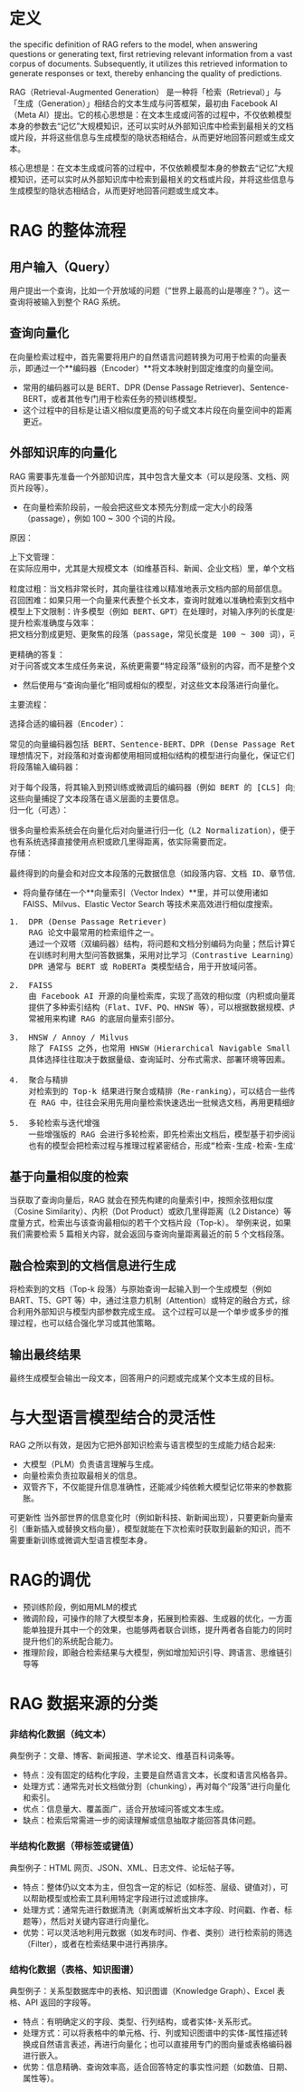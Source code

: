 # 定义
the specific definition of RAG refers to the model, when answering questions or generating text, first retrieving relevant information from a vast corpus of documents. Subsequently, it utilizes this retrieved information to generate responses or text, thereby enhancing the quality of predictions.

RAG（Retrieval-Augmented Generation） 是一种将「检索（Retrieval）」与「生成（Generation）」相结合的文本生成与问答框架，最初由 Facebook AI（Meta AI）提出。它的核心思想是：在文本生成或问答的过程中，不仅依赖模型本身的参数去“记忆”大规模知识，还可以实时从外部知识库中检索到最相关的文档或片段，并将这些信息与生成模型的隐状态相结合，从而更好地回答问题或生成文本。

核心思想是：在文本生成或问答的过程中，不仅依赖模型本身的参数去“记忆”大规模知识，还可以实时从外部知识库中检索到最相关的文档或片段，并将这些信息与生成模型的隐状态相结合，从而更好地回答问题或生成文本。

# RAG 的整体流程

## 用户输入（Query）

用户提出一个查询，比如一个开放域的问题（“世界上最高的山是哪座？”）。这一查询将被输入到整个 RAG 系统。

## 查询向量化

在向量检索过程中，首先需要将用户的自然语言问题转换为可用于检索的向量表示，即通过一个**编码器（Encoder）**将文本映射到固定维度的向量空间。

- 常用的编码器可以是 BERT、DPR (Dense Passage Retriever)、Sentence-BERT，或者其他专门用于检索任务的预训练模型。
- 这个过程中的目标是让语义相似度更高的句子或文本片段在向量空间中的距离更近。

## 外部知识库的向量化

RAG 需要事先准备一个外部知识库，其中包含大量文本（可以是段落、文档、网页片段等）。

- 在向量检索阶段前，一般会把这些文本预先分割成一定大小的段落（passage），例如 100 ~ 300 个词的片段。

原因：
<pre>
上下文管理：
在实际应用中，尤其是大规模文本（如维基百科、新闻、企业文档）里，单个文档往往很长。将整篇文档直接做向量化，会导致以下问题：

粒度过粗：当文档非常长时，其向量往往难以精准地表示文档内部的局部信息。
召回困难：如果只用一个向量来代表整个长文本，查询时就难以准确检索到文档中的具体段落，导致检索结果过于宽泛。
模型上下文限制：许多模型（例如 BERT、GPT）在处理时，对输入序列的长度是有限制的（常见 512 ~ 4096 tokens 不等），将文档拆分成小块能更好地适配这些模型进行后续处理。
提升检索准确度与效率：
把文档分割成更短、更聚焦的段落（passage，常见长度是 100 ~ 300 词），可以让系统在进行检索时更容易找到与查询最相关的那部分内容，并且在后续做重排序或阅读理解时，也能减少无关信息的干扰。

更精确的答复：
对于问答或文本生成任务来说，系统更需要“特定段落”级别的内容，而不是整个文档。通过在检索阶段就能直接定位到最相关的段落，后续阶段的生成模型或阅读理解模型就可以直接利用这些信息，显著提高答案的准确度。
</pre>

- 然后使用与“查询向量化”相同或相似的模型，对这些文本段落进行向量化。

主要流程：
<pre>
选择合适的编码器（Encoder）：

常见的向量编码器包括 BERT、Sentence-BERT、DPR (Dense Passage Retriever) 等。
理想情况下，对段落和对查询都使用相同或相似结构的模型进行向量化，保证它们在同一个语义空间中可比较。
将段落输入编码器：

对于每个段落，将其输入到预训练或微调后的编码器（例如 BERT 的 [CLS] 向量、Sentence-BERT 的输出向量、DPR 的输出向量），获取一个固定维度的向量，例如 768 维或 1024 维。
这些向量捕捉了文本段落在语义层面的主要信息。
归一化（可选）：

很多向量检索系统会在向量化后对向量进行归一化（L2 Normalization），便于后续使用余弦相似度进行检索。
也有系统选择直接使用点积或欧几里得距离，依实际需要而定。
存储：

最终得到的向量会和对应文本段落的元数据信息（如段落内容、文档 ID、章节信息、时间戳）一起存储，以便在检索到该向量时，能够方便地回溯到具体的文本内容。
</pre>

- 将向量存储在一个**向量索引（Vector Index）**里，并可以使用诸如 FAISS、Milvus、Elastic Vector Search 等技术来高效进行相似度搜索。

<pre>
1.	DPR (Dense Passage Retriever)
    RAG 论文中最常用的检索组件之一。
    通过一个双塔（双编码器）结构，将问题和文档分别编码为向量；然后计算它们的内积以衡量相似度。
    在训练时利用大型问答数据集，采用对比学习（Contrastive Learning）来拉近正样本（正确答案所在文档）与问题的向量距离，推远负样本的距离。
    DPR 通常与 BERT 或 RoBERTa 类模型结合，用于开放域问答。

2.	FAISS
    由 Facebook AI 开源的向量检索库，实现了高效的相似度（内积或向量距离）计算和近似最近邻搜索。
    提供了多种索引结构（Flat、IVF、PQ、HNSW 等），可以根据数据规模、内存与检索精度需求选择合适的方案。
    常被用来构建 RAG 的底层向量索引部分。

3.	HNSW / Annoy / Milvus
    除了 FAISS 之外，也常用 HNSW（Hierarchical Navigable Small World 图结构）、Annoy、Milvus 等向量数据库或检索库来实现高效的 ANN 搜索。
    具体选择往往取决于数据量级、查询延时、分布式需求、部署环境等因素。

4.	聚合与精排
    对检索到的 Top-k 结果进行聚合或精排（Re-ranking），可以结合一些传统检索方法（BM25）或者微调的交叉编码器（Cross-Encoder），进一步提升检索质量。
    在 RAG 中，往往会采用先用向量检索快速选出一批候选文档，再用更精细的排序模型来重新打分，选出与问题最匹配的一些文档片段。

5.	多轮检索与迭代增强
    一些增强版的 RAG 会进行多轮检索，即先检索出文档后，模型基于初步阅读的结果，再形成新的检索查询，进行二次或多次检索，从而逐步缩小范围，找到更加精准的答案。
    也有的模型会把检索过程与推理过程紧密结合，形成“检索-生成-检索-生成”的循环。
</pre>

## 基于向量相似度的检索
当获取了查询向量后，RAG 就会在预先构建的向量索引中，按照余弦相似度（Cosine Similarity）、内积（Dot Product）或欧几里得距离（L2 Distance）等度量方式，检索出与该查询最相似的若干个文档片段（Top-k）。
举例来说，如果我们需要检索 5 篇相关内容，就会返回与查询向量距离最近的前 5 个文档段落。

## 融合检索到的文档信息进行生成
将检索到的文档（Top-k 段落）与原始查询一起输入到一个生成模型（例如 BART、T5、GPT 等）中，通过注意力机制（Attention）或特定的融合方式，综合利用外部知识与模型内部参数完成生成。
这个过程可以是一个单步或多步的推理过程，也可以结合强化学习或其他策略。

## 输出最终结果
最终生成模型会输出一段文本，回答用户的问题或完成某个文本生成的目标。

# 与大型语言模型结合的灵活性
RAG 之所以有效，是因为它把外部知识检索与语言模型的生成能力结合起来:

- 大模型（PLM）负责语言理解与生成。
- 向量检索负责拉取最相关的信息。
- 双管齐下，不仅能提升信息准确性，还能减少纯依赖大模型记忆带来的参数膨胀。

可更新性
当外部世界的信息变化时（例如新科技、新新闻出现），只要更新向量索引（重新插入或替换文档向量），模型就能在下次检索时获取到最新的知识，而不需要重新训练或微调大型语言模型本身。

# RAG的调优

- 预训练阶段，例如用MLM的模式
- 微调阶段，可操作的除了大模型本身，拓展到检索器、生成器的优化，一方面能单独提升其中一个的效果，也能够两者联合训练，提升两者各自能力的同时提升他们的系统配合能力。
- 推理阶段，即融合检索结果与大模型，例如增加知识引导、跨语言、思维链引导等

# RAG 数据来源的分类

### 非结构化数据（纯文本）
典型例子：文章、博客、新闻报道、学术论文、维基百科词条等。

- 特点：没有固定的结构化字段，主要是自然语言文本，长度和语言风格各异。
- 处理方式：通常先对长文档做分割（chunking），再对每个“段落”进行向量化和索引。
- 优点：信息量大、覆盖面广，适合开放域问答或文本生成。
- 缺点：检索后常需进一步的阅读理解或信息抽取才能回答具体问题。

### 半结构化数据（带标签或键值）
典型例子：HTML 网页、JSON、XML、日志文件、论坛帖子等。

- 特点：整体仍以文本为主，但包含一定的标记（如标签、层级、键值对），可以帮助模型或检索工具利用特定字段进行过滤或排序。
- 处理方式：通常先进行数据清洗（剥离或解析出文本字段、时间戳、作者、标题等），然后对关键内容进行向量化。
- 优势：可以灵活地利用元数据（如发布时间、作者、类别）进行检索前的筛选（Filter），或者在检索结果中进行再排序。

### 结构化数据（表格、知识图谱）
典型例子：关系型数据库中的表格、知识图谱（Knowledge Graph）、Excel 表格、API 返回的字段等。

- 特点：有明确定义的字段、类型、行列结构，或者实体-关系形式。
- 处理方式：可以将表格中的单元格、行、列或知识图谱中的实体-属性描述转换成自然语言表述，再进行向量化；也可以直接用专门的图向量或表格编码器进行嵌入。
- 优势：信息精确、查询效率高，适合回答特定的事实性问题（如数值、日期、属性等）。

